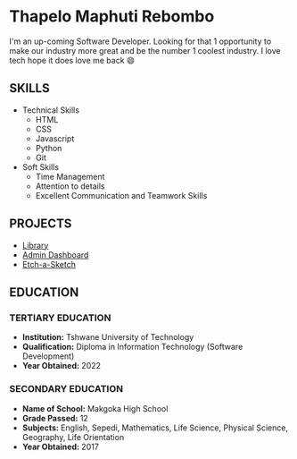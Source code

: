 # Thapelo Maphuti Rebombo

I'm an up-coming Software Developer. Looking for that 1 opportunity to make our industry more great and be the number 1 coolest industry. I love tech hope it does love me back 😄

## SKILLS
- Technical Skills
  - HTML
  - CSS
  - Javascript
  - Python
  - Git
- Soft Skills
  - Time Management
  - Attention to details
  - Excellent Communication and Teamwork Skills

## PROJECTS

- <a href="https://maphuti2.github.io/Library/">Library</a>
- <a href="https://maphuti2.github.io/Admin-Dashboard/">Admin Dashboard</a>
- <a href="">Etch-a-Sketch</a>

## EDUCATION

### TERTIARY EDUCATION

- **Institution:** Tshwane University of Technology
- **Qualification:** Diploma in Information Technology (Software Development)
- **Year Obtained:** 2022

### SECONDARY EDUCATION

- **Name of School:** Makgoka High School
- **Grade Passed:** 12
- **Subjects:** English, Sepedi, Mathematics, Life Science, Physical Science,   Geography, Life Orientation
- **Year Obtained:** 2017
